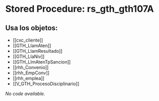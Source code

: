 # Stored Procedure: rs_gth_gth107A

## Usa los objetos:
- [[cxc_cliente]]
- [[GTH_LlamAten]]
- [[GTH_LlamResultado]]
- [[GTH_LlaNiv]]
- [[GTH_LlmAtenTpSancion]]
- [[rhh_Convenio]]
- [[rhh_EmpConv]]
- [[rhh_emplea]]
- [[V_GTH_ProcesoDisciplinario]]

*No code available.*

